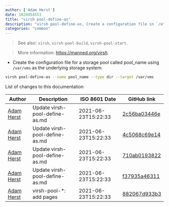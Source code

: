```yaml
---
author: ['Adam Herst']
date: 1624454553
title: "virsh pool-define-as"
description: "virsh pool-define-as, Create a configuration file in `/etc/libvirt/storage` for a persistent virtual machine storage pool from the provided arguments."
categories: "common"
---
```

> See also: `virsh`, `virsh-pool-build`, `virsh-pool-start`.

> More information: <https://manned.org/virsh>.

- Create the configuration file for a storage pool called pool_name using `/var/vms` as the underlying storage system:

```bash
virsh pool-define-as --name pool_name --type dir --target /var/vms
```
List of changes to this documentation


Author | Description | ISO 8601 Date | GitHub link
------|-----|-----|-----
[Adam Herst](mailto:adamherst@adamherst.com) | Update virsh-pool-define-as.md | 2021-06-23T15:22:33 | [2c56ba03446e](https://github.com/tldr-pages/tldr/commit/2c56ba03446ecc6db22031b90c82922ed099970a)
[Adam Herst](mailto:adamherst@adamherst.com) | Update virsh-pool-define-as.md | 2021-06-23T15:22:33 | [4c5068c69e14](https://github.com/tldr-pages/tldr/commit/4c5068c69e145b5c5c67d6c49764ec9d16e6e84e)
[Adam Herst](mailto:adamherst@adamherst.com) | Update virsh-pool-define-as.md | 2021-06-23T15:22:33 | [710ab0193822](https://github.com/tldr-pages/tldr/commit/710ab019382218b1e55f6f401e5392b7308dad02)
[Adam Herst](mailto:adamherst@adamherst.com) | Update virsh-pool-define-as.md | 2021-06-23T15:22:33 | [f37935a46311](https://github.com/tldr-pages/tldr/commit/f37935a46311bdb1618d16cea63bc81d532544b2)
[Adam Herst](mailto:adamherst@adamherst.com) | virsh-pool-*: add pages | 2021-06-23T15:22:33 | [882067d933b3](https://github.com/tldr-pages/tldr/commit/882067d933b3bdedb1e9729d1c4743c2e56581f3)

